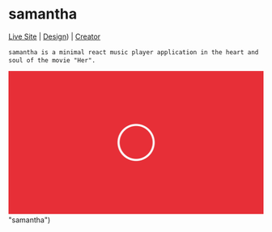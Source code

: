 # samantha

[Live Site](http://google.com) | [Design](https://github.com/benettviszokai/samantha/blob/main/src/img/samantha_her_design.jpg)) | [Creator](http://benettviszokai.com/)

```
samantha is a minimal react music player application in the heart and soul of the movie "Her".
```
![samantha](https://github.com/benettviszokai/samantha/blob/main/src/img/samantha_her_design.jpg) "samantha")
